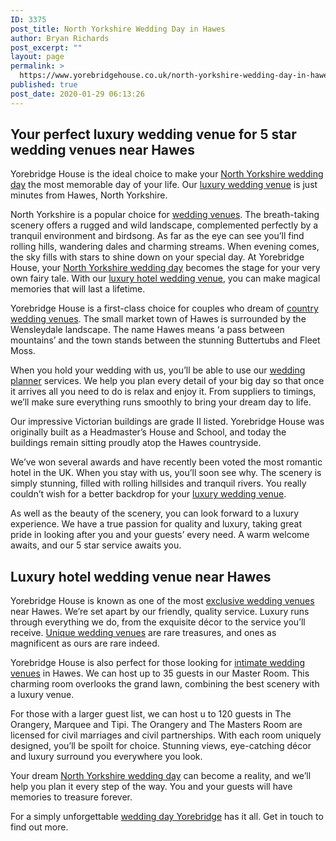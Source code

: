 ```yaml
---
ID: 3375
post_title: North Yorkshire Wedding Day in Hawes
author: Bryan Richards
post_excerpt: ""
layout: page
permalink: >
  https://www.yorebridgehouse.co.uk/north-yorkshire-wedding-day-in-hawes/
published: true
post_date: 2020-01-29 06:13:26
---
```

<h2 class="section-title sub-title">Your perfect luxury wedding venue for 5 star wedding venues near Hawes</h2>
Yorebridge House is the ideal choice to make your <a href="/#ptdi">North Yorkshire wedding day</a> the most memorable day of your life. Our <a href="/#sll">luxury wedding venue</a> is just minutes from Hawes, North Yorkshire.

North Yorkshire is a popular choice for <a href="/#ww">wedding venues</a>. The breath-taking scenery offers a rugged and wild landscape, complemented perfectly by a tranquil environment and birdsong. As far as the eye can see you’ll find rolling hills, wandering dales and charming streams. When evening comes, the sky fills with stars to shine down on your special day. At Yorebridge House, your <a href="/#ptdi">North Yorkshire wedding day</a> becomes the stage for your very own fairy tale. With our <a href="/#wtinc">luxury hotel wedding venue</a>, you can make magical memories that will last a lifetime.

Yorebridge House is a first-class choice for couples who dream of <a href="/#flw">country wedding venues</a>. The small market town of Hawes is surrounded by the Wensleydale landscape. The name Hawes means ‘a pass between mountains’ and the town stands between the stunning Buttertubs and Fleet Moss.

When you hold your wedding with us, you’ll be able to use our <a href="/#wtinc">wedding planner</a> services. We help you plan every detail of your big day so that once it arrives all you need to do is relax and enjoy it. From suppliers to timings, we’ll make sure everything runs smoothly to bring your dream day to life.

Our impressive Victorian buildings are grade II listed. Yorebridge House was originally built as a Headmaster’s House and School, and today the buildings remain sitting proudly atop the Hawes countryside.

We’ve won several awards and have recently been voted the most romantic hotel in the UK. When you stay with us, you’ll soon see why. The scenery is simply stunning, filled with rolling hillsides and tranquil rivers. You really couldn’t wish for a better backdrop for your <a href="/#sll">luxury wedding venue</a>.

As well as the beauty of the scenery, you can look forward to a luxury experience. We have a true passion for quality and luxury, taking great pride in looking after you and your guests’ every need. A warm welcome awaits, and our 5 star service awaits you.
<h2 class="section-title sub-title">Luxury hotel wedding venue near Hawes</h2>
Yorebridge House is known as one of the most <a href="/#wtinc">exclusive wedding venues</a> near Hawes. We’re set apart by our friendly, quality service. Luxury runs through everything we do, from the exquisite décor to the service you’ll receive. <a href="/#ptdi">Unique wedding venues</a> are rare treasures, and ones as magnificent as ours are rare indeed.

Yorebridge House is also perfect for those looking for <a href="/#yc">intimate wedding venues</a> in Hawes. We can host up to 35 guests in our Master Room. This charming room overlooks the grand lawn, combining the best scenery with a luxury venue.

For those with a larger guest list, we can host u to 120 guests in The Orangery, Marquee and Tipi. The Orangery and The Masters Room are licensed for civil marriages and civil partnerships. With each room uniquely designed, you’ll be spoilt for choice. Stunning views, eye-catching décor and luxury surround you everywhere you look.

Your dream <a href="/#ptdi">North Yorkshire wedding day</a> can become a reality, and we’ll help you plan it every step of the way. You and your guests will have memories to treasure forever.

For a simply unforgettable <a href="/#flw">wedding day Yorebridge</a> has it all. Get in touch to find out more.